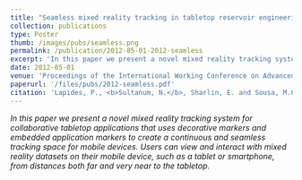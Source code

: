 ```yaml
---
title: "Seamless mixed reality tracking in tabletop reservoir engineering interaction"
collection: publications
type: Poster
thumb: /images/pubs/seamless.png
permalink: /publication/2012-05-01-2012-seamless
excerpt: 'In this paper we present a novel mixed reality tracking system for collaborative tabletop applications that uses decorative markers and embedded application markers to create a continuous and seamless tracking space for mobile devices. Users can view and interact with mixed reality datasets on their mobile device, such as a tablet or smartphone, from distances both far and very near to the tabletop.'
date: 2012-05-01
venue: 'Proceedings of the International Working Conference on Advanced Visual Interfaces (AVI&apos;12)'
paperurl: '/files/pubs/2012-seamless.pdf'
citation: 'Lapides, P., <b>Sultanum, N.</b>, Sharlin, E. and Sousa, M.C., 2012, May. <b>Seamless mixed reality tracking in tabletop reservoir engineering interaction</b>. In <i>Proceedings of the International Working Conference on Advanced Visual Interfaces</i> (pp. 725-728). ACM.'
---
```

_In this paper we present a novel mixed reality tracking system for collaborative tabletop applications that uses decorative markers and embedded application markers to create a continuous and seamless tracking space for mobile devices. Users can view and interact with mixed reality datasets on their mobile device, such as a tablet or smartphone, from distances both far and very near to the tabletop._